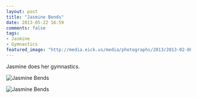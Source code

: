 ```yaml
---
layout: post
title: "Jasmine Bends"
date: 2013-05-22 16:59
comments: false
tags:
- Jasmine
- Gymnastics
featured_image: "http://media.eick.us/media/photographs/2013/2013-02-08/Jasmine-Bends-2013-02-08-at-17-05-00.jpg"
---
```

Jasmine does her gymnastics.

![Jasmine Bends](http://media.eick.us/media/photographs/2013/2013-02-08/Jasmine-Bends-2013-02-08-at-17-05-00.jpg)

![Jasmine Bends](http://media.eick.us/media/photographs/2013/2013-02-08/Jasmine-Bends-2013-02-08-at-17-05-21.jpg)
